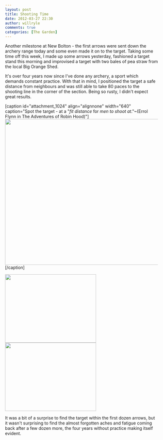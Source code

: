 ```yaml
---
layout: post
title: Shooting Time
date: 2012-03-27 22:30
author: willryle
comments: true
categories: [The Garden]
---
```

Another milestone at New Bolton - the first arrows were sent down the archery range today and some even made it on to the target. Taking some time off this week, I made up some arrows yesterday, fashioned a target stand this morning and improvised a target with two bales of pea straw from the local Big Orange Shed.

<!--more-->

It's over four years now since I've done any archery, a sport which demands constant practice. With that in mind, I positioned the target a safe distance from neighbours and was still able to take 80 paces to the shooting line in the corner of the section. Being so rusty, I didn't expect great results.

[caption id="attachment_1024" align="alignnone" width="640" caption="Spot the target - at a &quot;<em>fit distance</em> for <em>men to shoot at</em>.&quot;~(Errol Flynn in The Adventures of Robin Hood)"]<a href="http://willryle.files.wordpress.com/2012/03/week-off-013.jpg"><img class="size-full wp-image-1024" title="View from the shooting line" src="http://willryle.files.wordpress.com/2012/03/week-off-013.jpg" alt="" width="640" height="480" /></a>[/caption]

<a href="http://willryle.files.wordpress.com/2012/03/week-off-017.jpg"><img class="alignnone size-medium wp-image-1026" title="Some arrows even found the target" src="http://willryle.files.wordpress.com/2012/03/week-off-017.jpg?w=300" alt="" width="300" height="225" /></a><a href="http://willryle.files.wordpress.com/2012/03/week-off-016.jpg"><img class="alignright size-medium wp-image-1025" title="Improvised target and home made stand" src="http://willryle.files.wordpress.com/2012/03/week-off-016.jpg?w=300" alt="" width="300" height="225" /></a>

It was a bit of a surprise to find the target within the first dozen arrows, but it wasn't surprising to find the almost forgotten aches and fatigue coming back after a few dozen more, the four years without practice making itself evident.
